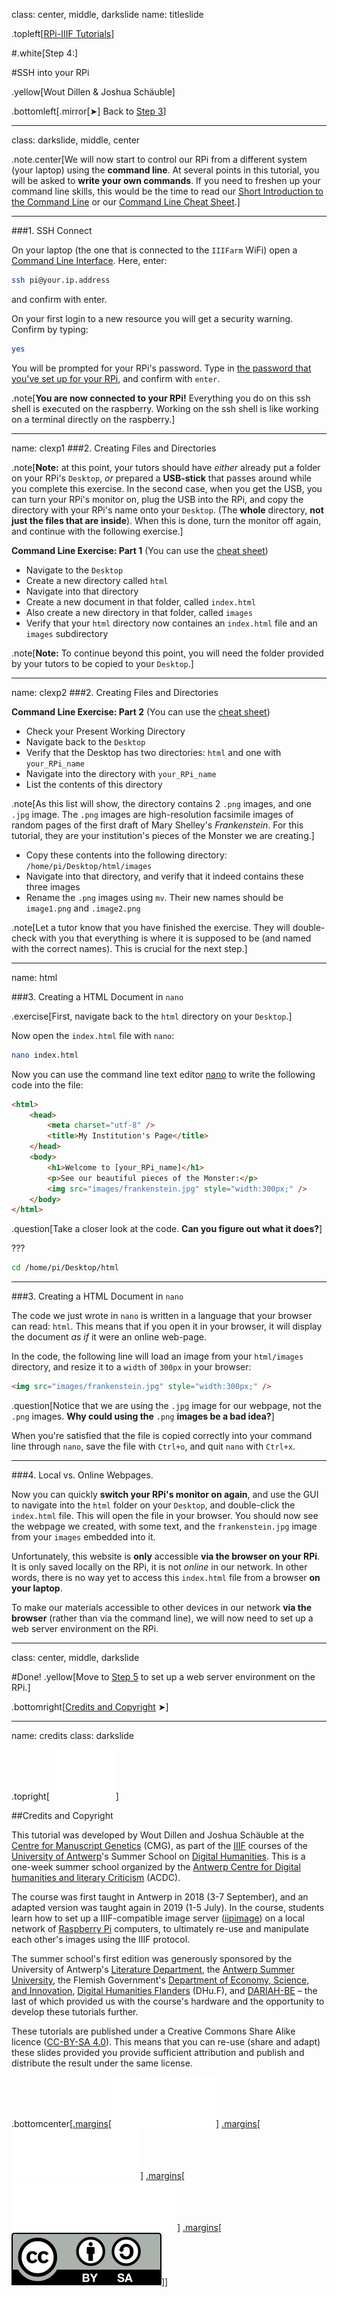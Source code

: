 class: center, middle, darkslide
name: titleslide

.topleft[[RPi-IIIF Tutorials](index.html)] 

#.white[Step 4:]

#SSH into your RPi

.yellow[Wout Dillen & Joshua Schäuble]

.bottomleft[.mirror[&#10148;] Back to [Step 3](step3.html)]

---

class: darkslide, middle, center

.note.center[We will now start to control our RPi from a different system (your laptop) using the **command line**. At several points in this tutorial, you will be asked to **write your own commands**. If you need to freshen up your command line skills, this would be the time to read our [Short Introduction to the Command Line](commandline.html) or our [Command Line Cheat Sheet](cheat.html).]

---

###1. SSH Connect

On your laptop (the one that is connected to the `IIIFarm` WiFi) open a [Command Line Interface](commandline.html#what). Here, enter:

```bash
ssh pi@your.ip.address
```

and confirm with enter.

On your first login to a new resource you will get a security warning. Confirm by typing:
```bash
yes
```

You will be prompted for your RPi's password. Type in [the password that you've set up for your RPi](step2.html#pw), and confirm with `enter`.


.note[**You are now connected to your RPi!** Everything you do on this ssh shell is executed on the raspberry. Working on the ssh shell is like working on a terminal directly on the raspberry.]

---
name: clexp1
###2. Creating Files and Directories

.note[**Note:** at this point, your tutors should have _either_ already put a folder on your RPi's `Desktop`, _or_ prepared a **USB-stick** that passes around while you complete this exercise. In the second case, when you get the USB, you can turn your RPi's monitor on, plug the USB into the RPi, and copy the directory with your RPi's name onto your `Desktop`. (The **whole** directory, **not just the files that are inside**). When this is done, turn the monitor off again, and continue with the following exercise.]

**Command Line Exercise: Part 1** (You can use the [cheat sheet](cheat.html#toc))
* Navigate to the `Desktop` 
* Create a new directory called `html`
* Navigate into that directory
* Create a new document in that folder, called `index.html`
* Also create a new directory in that folder, called `images`
* Verify that your `html` directory now containes an `index.html` file and an `images` subdirectory


.note[**Note:** To continue beyond this point, you will need the folder provided by your tutors to be copied to your `Desktop`.]

---
name: clexp2
###2. Creating Files and Directories

**Command Line Exercise: Part 2** (You can use the [cheat sheet](cheat.html#toc))

* Check your Present Working Directory
* Navigate back to the `Desktop`
* Verify that the Desktop has two directories: `html` and one with `your_RPi_name`
* Navigate into the directory with `your_RPi_name`
* List the contents of this directory

.note[As this list will show, the directory contains 2 `.png` images, and one `.jpg` image. The `.png` images are high-resolution facsimile images of random pages of the first draft of Mary Shelley's _Frankenstein_. For this tutorial, they are your institution's pieces of the Monster we are creating.] 

* Copy these contents into the following directory: `/home/pi/Desktop/html/images`
* Navigate into that directory, and verify that it indeed contains these three images
* Rename the `.png` images using `mv`. Their new names should be `image1.png` and `.image2.png`

.note[Let a tutor know that you have finished the exercise. They will double-check with you that everything is where it is supposed to be (and named with the correct names). This is crucial for the next step.]


---

name: html

###3. Creating a HTML Document in `nano`

.exercise[First, navigate back to the `html` directory on your `Desktop`.]

Now open the `index.html` file with `nano`:

```bash
nano index.html
```

Now you can use the command line text editor [nano](step3.html#nano) to write the following code into the file:

```html
<html>
    <head>
        <meta charset="utf-8" />
        <title>My Institution's Page</title>
    </head>
    <body>
        <h1>Welcome to [your_RPi_name]</h1>
        <p>See our beautiful pieces of the Monster:</p>
        <img src="images/frankenstein.jpg" style="width:300px;" />
    </body>
</html>
```

.question[Take a closer look at the code. **Can you figure out what it does?**]

???
```bash
cd /home/pi/Desktop/html
```
---

###3. Creating a HTML Document in `nano`

The code we just wrote  in `nano` is written in a language that your browser can read: `html`. This means that if you open it in your browser, it will display the document _as if_ it were an online web-page. 

In the code, the following line will load an image from your `html/images` directory, and resize it to a `width` of `300px` in your browser:

```html        
<img src="images/frankenstein.jpg" style="width:300px;" />
```

.question[Notice that we are using the `.jpg` image for our webpage, not the `.png` images. **Why could using the** `.png` **images be a bad idea?**]

When you're satisfied that the file is copied correctly into your command line through `nano`, save the file with `Ctrl+o`, and quit `nano` with `Ctrl+x`.

---

###4. Local vs. Online Webpages.

Now you can quickly **switch your RPi's monitor on again**, and use the GUI to navigate into the `html` folder on your `Desktop`, and double-click the `index.html` file. This will open the file in your browser. You should now see the webpage we created, with some text, and the `frankenstein.jpg` image from your `images` embedded into it.

Unfortunately, this website is **only** accessible **via the browser on your RPi**. It is only saved locally on the RPi, it is not _online_ in our network. In other words, there is no way yet to access this `index.html` file from a browser **on your laptop**.

To make our materials accessible to other devices in our network **via the browser** (rather than via the command line), we will now need to set up a web server environment on the RPi. 

---
class: center, middle, darkslide

#Done!
.yellow[Move to [Step 5](step5.html) to set up a web server environment on the RPi.]

.bottomright[[Credits and Copyright](#credits) &#10148;]

---

name: credits
class: darkslide

.topright[[![UAntwerpen](img/logos/ua.svg)](https://www.uantwerpen.be/)]

##Credits and Copyright

This tutorial was developed by Wout Dillen and Joshua Schäuble at the [Centre for Manuscript Genetics](https://www.uantwerpen.be/en/research-groups/centre-for-manuscript-genetics/) (CMG), as part of the [IIIF](https://iiif.io) courses of the [University of Antwerp](https://www.uantwerpen.be/)'s Summer School on [Digital Humanities](https://www.uantwerpen.be/en/summer-schools/digital-humanities--/). This is a one-week summer school organized by the [Antwerp Centre for Digital humanities and literary Criticism](https://www.uantwerpen.be/en/research-groups/digitalhumanities/) (ACDC). 

The course was first taught in Antwerp in 2018 (3-7 September), and an adapted version was taught again in 2019 (1-5 July). In the course, students learn how to set up a IIIF-compatible image server ([iipimage](http://iipimage.sourceforge.net)) on a local network of [Raspberry Pi](https://www.raspberrypi.org) computers, to ultimately re-use and manipulate each other's images using the IIIF protocol. 

The summer school's first edition was generously sponsored by the University of Antwerp's [Literature Department](https://www.uantwerpen.be/en/faculties/faculty-of-arts/research-and-valoris/departments/department-of-literature/), the [Antwerp Summer University](https://www.uantwerpen.be/en/education/international/international-students/antwerp-summer-university/), the Flemish Government's [Department of Economy, Science, and Innovation](https://www.ewi-vlaanderen.be), [Digital Humanities Flanders](http://uahost.uantwerpen.be/platformdh/index.php/dhu-f/) (DHu.F), and [DARIAH-BE](http://be.dariah.eu) – the last of which provided us with the course's hardware and the opportunity to develop these tutorials further. 

These tutorials are published under a Creative Commons Share Alike licence ([CC-BY-SA 4.0](https://creativecommons.org/licenses/by-sa/4.0/)). This means that you can re-use (share and adapt) these slides provided you provide sufficient attribution and publish and distribute the result under the same license.

.bottomcenter[[.margins[![Digital Humanities Flanders](img/logos/dhuf.svg)]](http://uahost.uantwerpen.be/platformdh/index.php/dhu-f/) [.margins[![ewi-vlaanderen](img/logos/ewi.svg)]](https://www.ewi-vlaanderen.be) [.margins[![DARIAH-BE](img/logos/dariah.svg)]](http://be.dariah.eu) [.margins[![CC-BY-SA 4.0](img/logos/ccbysa.svg)]](https://creativecommons.org/licenses/by-sa/4.0/)]